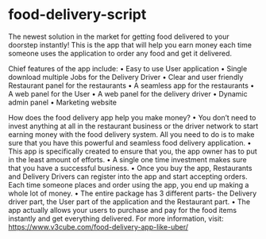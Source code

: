 # food-delivery-script
The newest solution in the market for getting food delivered to your doorstep instantly!
This is the app that will help you earn money each time someone uses the application to order any food and get it delivered.


Chief features of the app include:
•	Easy to use User application
•	Single download multiple Jobs for the Delivery Driver
•	Clear and user friendly Restaurant panel for the restaurants
•	A seamless app for the restaurants
•	A web panel for the User
•	A web panel for the delivery driver
•	Dynamic admin panel
•	Marketing website


How does the food delivery app help you make money?
•	You don’t need to invest anything at all in the restaurant business or the driver network to start earning money with the food delivery system. All you need to do is to make sure that you have this powerful and seamless food delivery application. 
•	This app is specifically created to ensure that you, the app owner has to put in the least amount of efforts.
•	A single one time investment makes sure that you have a successful business.
•	Once you buy the app, Restaurants and Delivery Drivers can register into the app and start accepting orders. Each time someone places and order using the app, you end up making a whole lot of money. 
•	The entire package has 3 different parts- the Delivery driver part, the User part of the application and the Restaurant part.
•	The app actually allows your users to purchase and pay for the food items instantly and get everything delivered.
For more information, visit: https://www.v3cube.com/food-delivery-app-like-uber/
